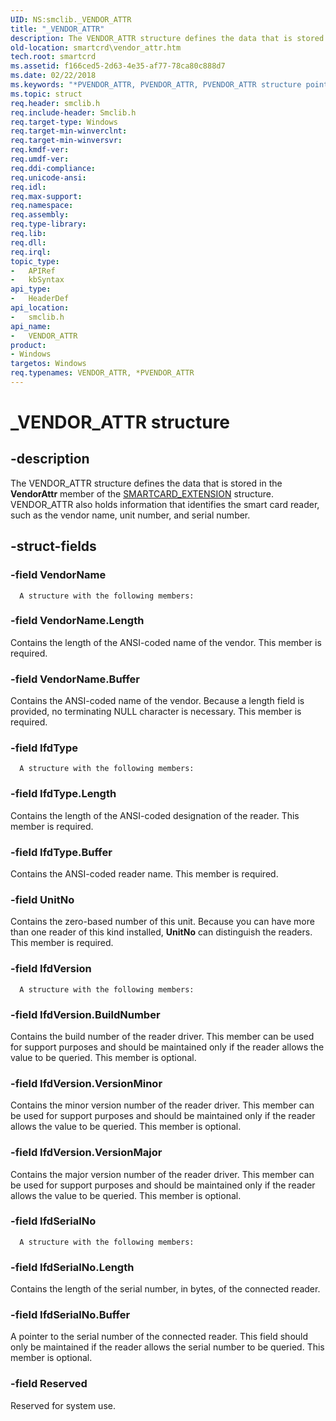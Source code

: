 ```yaml
---
UID: NS:smclib._VENDOR_ATTR
title: "_VENDOR_ATTR"
description: The VENDOR_ATTR structure defines the data that is stored in the VendorAttr member of the SMARTCARD_EXTENSION structure. VENDOR_ATTR also holds information that identifies the smart card reader, such as the vendor name, unit number, and serial number.
old-location: smartcrd\vendor_attr.htm
tech.root: smartcrd
ms.assetid: f166ced5-2d63-4e35-af77-78ca80c888d7
ms.date: 02/22/2018
ms.keywords: "*PVENDOR_ATTR, PVENDOR_ATTR, PVENDOR_ATTR structure pointer [Smart Card Reader Devices], VENDOR_ATTR, VENDOR_ATTR structure [Smart Card Reader Devices], _VENDOR_ATTR, scstruct_dfa4be20-d572-46d6-aff7-c4c16d930c7f.xml, smartcrd.vendor_attr, smclib/PVENDOR_ATTR, smclib/VENDOR_ATTR"
ms.topic: struct
req.header: smclib.h
req.include-header: Smclib.h
req.target-type: Windows
req.target-min-winverclnt: 
req.target-min-winversvr: 
req.kmdf-ver: 
req.umdf-ver: 
req.ddi-compliance: 
req.unicode-ansi: 
req.idl: 
req.max-support: 
req.namespace: 
req.assembly: 
req.type-library: 
req.lib: 
req.dll: 
req.irql: 
topic_type:
-	APIRef
-	kbSyntax
api_type:
-	HeaderDef
api_location:
-	smclib.h
api_name:
-	VENDOR_ATTR
product:
- Windows
targetos: Windows
req.typenames: VENDOR_ATTR, *PVENDOR_ATTR
---
```


# _VENDOR_ATTR structure


## -description


The VENDOR_ATTR structure defines the data that is stored in the <b>VendorAttr</b> member of the <a href="https://msdn.microsoft.com/library/windows/hardware/ff548974">SMARTCARD_EXTENSION</a> structure. VENDOR_ATTR also holds information that identifies the smart card reader, such as the vendor name, unit number, and serial number. 


## -struct-fields




### -field VendorName


      A structure with the following members:
      
     


### -field VendorName.Length
Contains the length of the ANSI-coded name of the vendor. This member is required. 

### -field VendorName.Buffer
Contains the ANSI-coded name of the vendor. Because a length field is provided, no terminating NULL character is necessary. This member is required. 

### -field IfdType


      A structure with the following members:
      
     


### -field IfdType.Length

Contains the length of the ANSI-coded designation of the reader. This member is required. 


### -field IfdType.Buffer

Contains the ANSI-coded reader name. This member is required. 



### -field UnitNo

Contains the zero-based number of this unit. Because you can have more than one reader of this kind installed, <b>UnitNo</b> can distinguish the readers. This member is required. 


### -field IfdVersion


      A structure with the following members:
      
     


### -field IfdVersion.BuildNumber

Contains the build number of the reader driver. This member can be used for support purposes and should be maintained only if the reader allows the value to be queried. This member is optional. 


### -field IfdVersion.VersionMinor

Contains the minor version number of the reader driver. This member can be used for support purposes and should be maintained only if the reader allows the value to be queried. This member is optional. 


### -field IfdVersion.VersionMajor

Contains the major version number of the reader driver. This member can be used for support purposes and should be maintained only if the reader allows the value to be queried. This member is optional. 


### -field IfdSerialNo


      A structure with the following members:
      
     


### -field IfdSerialNo.Length

Contains the length of the serial number, in bytes, of the connected reader. 


### -field IfdSerialNo.Buffer

A pointer to the serial number of the connected reader. This field should only be maintained if the reader allows the serial number to be queried. This member is optional. 


### -field Reserved

Reserved for system use. 

